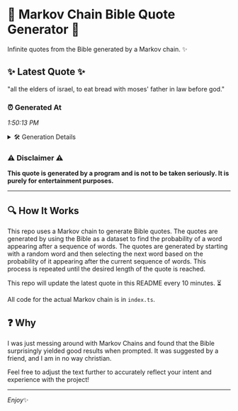 # 📖 Markov Chain Bible Quote Generator 📖

Infinite quotes from the Bible generated by a Markov chain. ✨

## ✨ Latest Quote ✨
"all the elders of israel, to eat bread with moses' father in law before god."

### ⏰ Generated At
*1:50:13 PM*

<details>
    <summary>🛠️ Generation Details</summary>
    <p>
        <strong>🌱 Seed:</strong> all<br>
        <strong>🔄 Iterations:</strong> 14<br>
        <strong>📜 Context History:</strong><br>[ all ]: the<br>[ all, the ]: elders<br>[ all, the, elders ]: of<br>[ all, the, elders, of ]: israel,<br>[ all, the, elders, of, israel, ]: to<br>[ all, the, elders, of, israel,, to ]: eat<br>[ the, elders, of, israel,, to, eat ]: bread<br>[ elders, of, israel,, to, eat, bread ]: with<br>[ of, israel,, to, eat, bread, with ]: moses'<br>[ israel,, to, eat, bread, with, moses' ]: father<br>[ to, eat, bread, with, moses', father ]: in<br>[ eat, bread, with, moses', father, in ]: law<br>[ bread, with, moses', father, in, law ]: before<br>[ with, moses', father, in, law, before ]: god.<br>
    </p>
</details>

### ⚠️ Disclaimer ⚠️
**This quote is generated by a program and is not to be taken seriously. It is purely for entertainment purposes.**

---

## 🔍 How It Works

This repo uses a Markov chain to generate Bible quotes. The quotes are generated by using the Bible as a dataset to find the probability of a word appearing after a sequence of words. The quotes are generated by starting with a random word and then selecting the next word based on the probability of it appearing after the current sequence of words. This process is repeated until the desired length of the quote is reached.

This repo will update the latest quote in this README every 10 minutes. ⏳

All code for the actual Markov chain is in `index.ts`.

## ❓ Why

I was just messing around with Markov Chains and found that the Bible surprisingly yielded good results when prompted. 
It was suggested by a friend, and I am in no way christian.

Feel free to adjust the text further to accurately reflect your intent and experience with the project!

---

*Enjoy*✨
